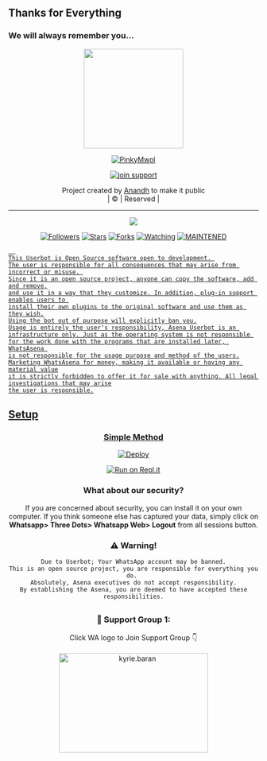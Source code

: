 ## Thanks for Everything 
### We will always remember you...

<div align="center">
  <img border-radius: 15px src="https://avatars.githubusercontent.com/u/83832372?v=4" width="200" height="200"/>
  <p align="center">
<a href="#"><img title="PinkyMwol" src="https://img.shields.io/badge/Monuzz-Mkz-pink?colorA=%23ff0000&colorB=%23017e40&style=for-the-badge"></a>
</p>
  <p align="center">
<a href="https://wa.me/918848120533"><img title="join support" src="https://img.shields.io/badge/join_support-Monuzz-Mkz/pinkymwol?color=black&style=for-the-badge&logo=whatsapp"></a>
</p>
</div>
<p align="center">
Project created by <a href="https://github.com/Monuzz-Mkz">Anandh</a> to make it public
    <br>
       | © |
        Reserved |
    <br> 
</p>

----

  <p align="center">
  <a href="https://github.com/Monuzz-Mkz/pinkymwol ">
    <img src="https://img.shields.io/github/repo-size/Monuzz-Mkz/lastpink?color=green&label=Repo%20total%20size&style=plastic">
<p align="center">
<a href="https://github.com/Monuzz-Mkz/followers"><img title="Followers" src="https://img.shields.io/github/followers/Monuzz-Mkz?color=red&style=flat-circle"></a>
<a href="https://github.com/Monuzz-Mkz/lastpink/stargazers/"><img title="Stars" src="https://img.shields.io/github/stars/Monuzz-Mkz/lastpink?color=red&style=flat-square"></a>
<a href="https://github.com/Monuzz-Mkz/lastpink/network/members"><img title="Forks" src="https://img.shields.io/github/forks/Monuzz-Mkz/lastpink?color=red&style=flat-square"></a>
<a href="https://github.com/Monuzz-Mkz/lastpink/watchers"><img title="Watching" src="https://img.shields.io/github/watchers/Monuzz-Mkz/lastpink?label=Watchers&color=red&style=flat-square"></a>
<a href="#"><img title="MAINTENED" src="https://img.shields.io/badge/UNMAINTENED-YES-blue.svg"</a>

```
  
This Userbot is Open Source software open to development. 
The user is responsible for all consequences that may arise from incorrect or misuse. 
Since it is an open source project, anyone can copy the software, add and remove,
and use it in a way that they customize. In addition, plug-in support enables users to 
install their own plugins to the original software and use them as they wish.
Using the bot out of purpose will explicitly ban you.
Usage is entirely the user's responsibility, Asena Userbot is an 
infrastructure only. Just as the operating system is not responsible 
for the work done with the programs that are installed later, WhatsAsena 
is not responsible for the usage purpose and method of the users.
Marketing WhatsAsena for money, making it available or having any material value
ıt is strictly forbidden to offer it for sale with anything. All legal investigations that may arise
the user is responsible.
```


## Setup
<div align="center">

  ### Simple Method
  
[![Deploy](https://www.herokucdn.com/deploy/button.svg)](https://heroku.com/deploy?template=https://github.com/Monuzz-Mkz/Pinky) 
  
[![Run on Repl.it](https://replit.com/@afnanplk/PinkyMwol-QR)](https://replit.com/@Amalser/Amalser)
  


### What about our security?
If you are concerned about security, you can install it on your own computer. If you think someone else has captured your data, simply click on **Whatsapp> Three Dots> Whatsapp Web> Logout** from all sessions button.


### ⚠️ Warning! 
```
Due to Userbot; Your WhatsApp account may be banned.
This is an open source project, you are responsible for everything you do. 
Absolutely, Asena executives do not accept responsibility.
By establishing the Asena, you are deemed to have accepted these responsibilities.
```
  
##
  <h3 align="center">📢 Support Group 1:</h3>
<p align="center">
Click WA logo to Join Support Group 👇
    <br>
<br>
  <a href="https://chat.whatsapp.com/CgWt3VG4FMtAhPPJiRAivW" target="blank"><img align="center" src="https://www.linkpicture.com/q/image-removebg-preview-9_2.png" alt="kyrie.baran" height="200" width="300" /></a>
</p>


